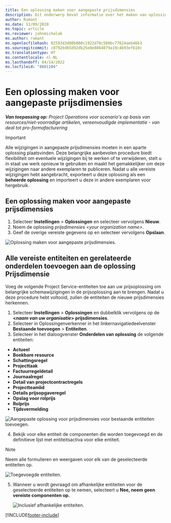```yaml
---
title: Een oplossing maken voor aangepaste prijsdimensies
description: Dit onderwerp bevat informatie over het maken van oplossingen voor aangepaste prijsdimensies.
author: Rumant
ms.date: 11/09/2020
ms.topic: article
ms.reviewer: johnmichalak
ms.author: rumant
ms.openlocfilehash: 82593d3d00b008c1922d70c508bc77624aeb46b3
ms.sourcegitcommit: c0792bd65d92db25e0e8864879a19c4b93efb10c
ms.translationtype: HT
ms.contentlocale: nl-NL
ms.lasthandoff: 04/14/2022
ms.locfileid: "8601104"
---
```

# <a name="create-a-solution-for-custom-pricing-dimensions"></a>Een oplossing maken voor aangepaste prijsdimensies

 _**Van toepassing op:** Project Operations voor scenario's op basis van resources/niet-voorradige artikelen, vereenvoudigde implementatie - van deal tot pro-formafacturering_ 

>[!IMPORTANT]
>Alle wijzigingen in aangepaste prijsdimensies moeten in een aparte oplossing plaatsvinden. Deze belangrijke aanbevolen procedure biedt flexibiliteit om eventuele wijzigingen bij te werken of te verwijderen, stelt u in staat uw werk opnieuw te gebruiken en maakt het gemakkelijker om deze wijzigingen naar andere exemplaren te publiceren. Nadat u alle vereiste wijzigingen hebt aangebracht, exporteert u deze oplossing als een **beheerde oplossing** en importeert u deze in andere exemplaren voor hergebruik.

## <a name="create-a-solution-for-custom-pricing-dimensions"></a>Een oplossing maken voor aangepaste prijsdimensies

1.  Selecteer **Instellingen** > **Oplossingen** en selecteer vervolgens **Nieuw**.
2.  Noem de oplossing *prijsdimensies \<your organization name\>*.
3. Geef de overige vereiste gegevens op en selecteer vervolgens **Opslaan**.

  ![Oplossing maken voor aangepaste prijsdimensies.](./media/Creation-of-custom-pricing-dimension-solution.png)
 
## <a name="add-all-required-entities-and-related-components-to-the-pricing-dimension-solution"></a>Alle vereiste entiteiten en gerelateerde onderdelen toevoegen aan de oplossing Prijsdimensie

Voeg de volgende Project Service-entiteiten toe aan uw prijsoplossing om belangrijke schemawijzigingen in de prijsoplossing aan te brengen. Nadat u deze procedure hebt voltooid, zullen de entiteiten de nieuwe prijsdimensies herkennen.

1.  Selecteer **Instellingen** > **Oplossingen** en dubbelklik vervolgens op de **<*naam van uw organisatie*> prijsdimensies**.
2.  Selecteer in Oplossingenverkenner in het linkernavigatiedeelvenster **Bestaande toevoegen** > **Entiteiten**.
3.  Selecteer in het dialoogvenster **Onderdelen van oplossing** de volgende entiteiten:
 
   - **Actueel**
   - **Boekbare resource**
   - **Schattingsregel**
   - **Projecttaak**
   - **Factuurregeldetail**
   - **Journaalregel**
   - **Detail van projectcontractregels**
   - **Projectteamlid**
   - **Details prijsopgaveregel**
   - **Opslag voor rolprijs**
   - **Rolprijs**
   - **Tijdsvermelding**
 
   ![Aangepaste oplossing voor prijsdimensies voor bestaande entiteiten toevoegen.](./media/Existing-entities-to-PD-solution.png)
 
 4. Bekijk voor elke entiteit de componenten die worden toegevoegd en de definitieve lijst met entiteitsactiva voor elke entiteit. 

   >[!NOTE]
   > Neem alle formulieren en weergaven voor elk van de geselecteerde entiteiten op.

  ![Toegevoegde entiteiten.](./media/solution-component-selection.png)


5.  Wanneer u wordt gevraagd om afhankelijke entiteiten voor de geselecteerde entiteiten op te nemen, selecteert u **Nee, neem geen vereiste componenten op.**

    ![Inclusief afhankelijke entiteiten.](./media/Do-not-include-required.png)


[!INCLUDE[footer-include](../includes/footer-banner.md)]